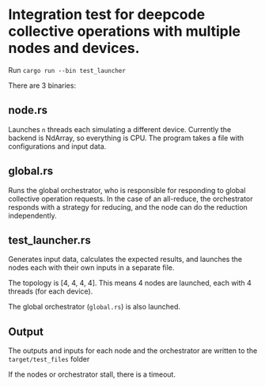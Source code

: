 # Integration test for deepcode collective operations with multiple nodes and devices.

Run `cargo run --bin test_launcher`

There are 3 binaries:

## node.rs

Launches `n` threads each simulating a different device. Currently the backend is NdArray,
so everything is CPU. The program takes a file with configurations and input data.

## global.rs

Runs the global orchestrator, who is responsible for responding to global collective operation
requests. In the case of an all-reduce, the orchestrator responds with a strategy for reducing,
and the node can do the reduction independently.

## test_launcher.rs

Generates input data, calculates the expected results, and launches the nodes each with their
own inputs in a separate file.

The topology is [4, 4, 4, 4]. This means 4 nodes are launched,
each with 4 threads (for each device).

The global orchestrator (`global.rs`) is also launched.

## Output

The outputs and inputs for each node and the orchestrator are written to the `target/test_files` folder

If the nodes or orchestrator stall, there is a timeout.
